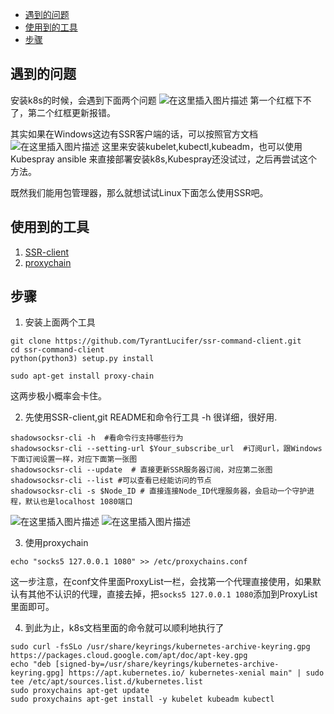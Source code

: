 * [遇到的问题](#遇到的问题)
* [使用到的工具](#使用到的工具)
* [步骤](#步骤)
## 遇到的问题
安装k8s的时候，会遇到下面两个问题
![在这里插入图片描述](https://img-blog.csdnimg.cn/20210413221736925.png?x-oss-process=image/watermark,type_ZmFuZ3poZW5naGVpdGk,shadow_10,text_aHR0cHM6Ly9ibG9nLmNzZG4ubmV0L25pYTMwNQ==,size_16,color_FFFFFF,t_70)
第一个红框下不了，第二个红框更新报错。

其实如果在Windows这边有SSR客户端的话，可以按照官方文档
![在这里插入图片描述](https://img-blog.csdnimg.cn/20210413221859891.png?x-oss-process=image/watermark,type_ZmFuZ3poZW5naGVpdGk,shadow_10,text_aHR0cHM6Ly9ibG9nLmNzZG4ubmV0L25pYTMwNQ==,size_16,color_FFFFFF,t_70)
这里来安装kubelet,kubectl,kubeadm，也可以使用Kubespray ansible 来直接部署安装k8s,Kubespray还没试过，之后再尝试这个方法。

既然我们能用包管理器，那么就想试试Linux下面怎么使用SSR吧。

## 使用到的工具
1. [SSR-client](https://github.com/TyrantLucifer/ssr-command-client)
2. [proxychain](https://github.com/haad/proxychains)

## 步骤
1. 安装上面两个工具
```
git clone https://github.com/TyrantLucifer/ssr-command-client.git
cd ssr-command-client
python(python3) setup.py install

sudo apt-get install proxy-chain
```
这两步极小概率会卡住。

2. 先使用SSR-client,git README和命令行工具 -h 很详细，很好用.
```
shadowsocksr-cli -h  #看命令行支持哪些行为
shadowsocksr-cli --setting-url $Your_subscribe_url  #订阅url，跟Windows下面订阅设置一样，对应下面第一张图
shadowsocksr-cli --update  # 直接更新SSR服务器订阅，对应第二张图
shadowsocksr-cli --list #可以查看已经能访问的节点
shadowsocksr-cli -s $Node_ID # 直接连接Node_ID代理服务器，会启动一个守护进程，默认也是localhost 1080端口
```
![在这里插入图片描述](https://img-blog.csdnimg.cn/20210413222732612.png?x-oss-process=image/watermark,type_ZmFuZ3poZW5naGVpdGk,shadow_10,text_aHR0cHM6Ly9ibG9nLmNzZG4ubmV0L25pYTMwNQ==,size_16,color_FFFFFF,t_70)
![在这里插入图片描述](https://img-blog.csdnimg.cn/20210413222830950.png)

3. 使用proxychain
```
echo "socks5 127.0.0.1 1080" >> /etc/proxychains.conf
```
这一步注意，在conf文件里面ProxyList一栏，会找第一个代理直接使用，如果默认有其他不认识的代理，直接去掉，把```socks5 127.0.0.1 1080```添加到ProxyList里面即可。

4. 到此为止，k8s文档里面的命令就可以顺利地执行了
```
sudo curl -fsSLo /usr/share/keyrings/kubernetes-archive-keyring.gpg https://packages.cloud.google.com/apt/doc/apt-key.gpg
echo "deb [signed-by=/usr/share/keyrings/kubernetes-archive-keyring.gpg] https://apt.kubernetes.io/ kubernetes-xenial main" | sudo tee /etc/apt/sources.list.d/kubernetes.list
sudo proxychains apt-get update
sudo proxychains apt-get install -y kubelet kubeadm kubectl
```
